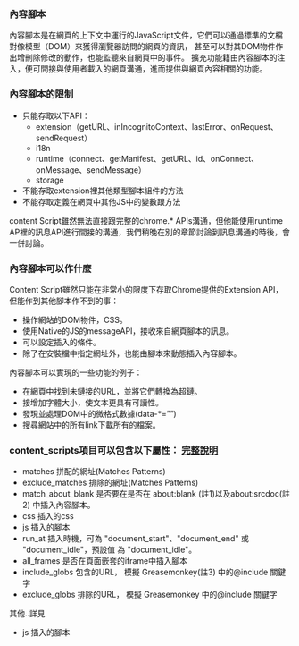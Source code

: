 ### 內容腳本
內容腳本是在網頁的上下文中運行的JavaScript文件，它們可以通過標準的文檔對像模型（DOM）來獲得瀏覽器訪問的網頁的資訊，
甚至可以對其DOM物件作出增刪除修改的動作，也能監聽來自網頁中的事件。
擴充功能籍由內容腳本的注入，便可間接與使用者載入的網頁溝通，進而提供與網頁內容相關的功能。

### 內容腳本的限制
* 只能存取以下API：
  + extension（getURL、inIncognitoContext、lastError、onRequest、sendRequest）
  + i18n
  + runtime（connect、getManifest、getURL、id、onConnect、onMessage、sendMessage）
  + storage
* 不能存取extension裡其他類型腳本組件的方法
* 不能存取定義在網頁中其他JS中的變數跟方法

content Script雖然無法直接跟完整的chrome.* APIs溝通，但他能使用runtime AP裡的訊息API進行間接的溝通，我們稍晚在別的章節討論到訊息溝通的時後，會一併討論。

### 內容腳本可以作什麼
Content Script雖然只能在非常小的限度下存取Chrome提供的Extension API，但能作到其他腳本作不到的事：
* 操作網站的DOM物件，CSS。
* 使用Native的JS的messageAPI，接收來自網頁腳本的訊息。
* 可以設定插入的條件。
* 除了在安裝檔中指定網址外，也能由腳本來動態插入內容腳本。

內容腳本可以實現的一些功能的例子：
* 在網頁中找到未鏈接的URL，並將它們轉換為超鏈。
* 接增加字體大小，使文本更具有可讀性。
* 發現並處理DOM中的微格式數據(data-*=””)
* 搜尋網站中的所有link下載所有的檔案。

### content_scripts項目可以包含以下屬性： [完整說明](https://crxdoc-zh.appspot.com/extensions/content_scripts#registration)
* matches 拼配的網址(Matches Patterns)
* exclude_matches 排除的網址(Matches Patterns)
* match_about_blank 是否要在是否在 about:blank (註1)以及about:srcdoc(註2) 中插入內容腳本。
* css 插入的css
* js 插入的腳本 
* run_at 插入時機，可為 "document_start"、"document_end" 或 "document_idle"，預設值 為 "document_idle"。
* all_frames 是否在頁面嵌套的iframe中插入腳本 
* include_globs 包含的URL， 模擬 Greasemonkey(註3) 中的@include 關鍵字
* exclude_globs 排除的URL， 模擬 Greasemonkey 中的@include 關鍵字

其他..詳見

* js 插入的腳本 

